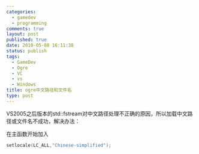 ```yaml
--- 
categories: 
  - gamedev
  - programming
comments: true
layout: post
published: true
date: 2010-05-08 16:11:38
status: publish
tags: 
  - GameDev
  - Ogre
  - VC
  - vs
  - Windows
title: ogre中文路径和文件名
type: post
---
```


VS2005之后版本的std::fstream对中文路径处理不正确的原因，所以加载中文路径或文件名不成功，解决办法：

在主函数开始加入

```cpp
setlocale(LC_ALL,"Chinese-simplified");
```
